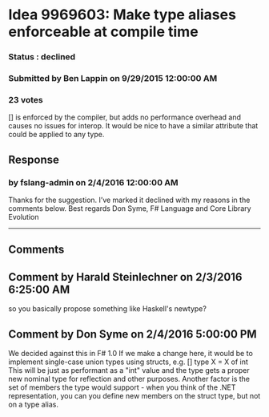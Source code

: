 # Idea 9969603: Make type aliases enforceable at compile time #

### Status : declined

### Submitted by Ben Lappin on 9/29/2015 12:00:00 AM

### 23 votes

[<Measure>] is enforced by the compiler, but adds no performance overhead and causes no issues for interop.
It would be nice to have a similar attribute that could be applied to any type.



## Response 
### by fslang-admin on 2/4/2016 12:00:00 AM

Thanks for the suggestion. I’ve marked it declined with my reasons in the comments below.
Best regards
Don Syme, F# Language and Core Library Evolution

------------------------
## Comments


## Comment by Harald Steinlechner on 2/3/2016 6:25:00 AM
so you basically propose something like Haskell's newtype?


## Comment by Don Syme on 2/4/2016 5:00:00 PM
We decided against this in F# 1.0
If we make a change here, it would be to implement single-case union types using structs, e.g.
[<Struct>]
type X = X of int
This will be just as performant as a "int" value and the type gets a proper new nominal type for reflection and other purposes.
Another factor is the set of members the type would support - when you think of the .NET representation, you can you define new members on the struct type, but not on a type alias.

